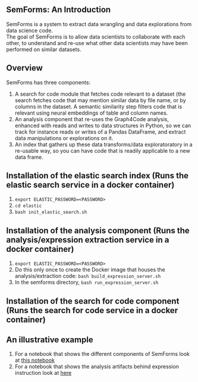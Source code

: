 ## SemForms: An Introduction
SemForms is a system to extract data wrangling and data explorations from data science code.  
The goal of SemForms is to allow data scientists to collaborate with each other, to understand and 
re-use what other data scientists may have been performed on similar datasets.  

## Overview
SemForms has three components:
1.  A search for code module that fetches code relevant to a dataset (the search fetches code that may mention similar data by file name, or by columns in the dataset.  A semantic similarity step filters code that is relevant using neural embeddings of table and column names.
2.  An analysis component that re-uses the Graph4Code analysis, enhanced with reads and writes to data structures in Python, so we can track for instance reads or writes of a Pandas DataFrame, and extract data manipulations or explorations on it.
3.  An index that gathers up these data transforms/data exploratoratory in a re-usable way, so you can have code that is readily applicable to a new data frame.

## Installation of the elastic search index (Runs the elastic search service in a docker container)
1.  `export ELASTIC_PASSWORD=<PASSWORD>`
2.  `cd elastic`
3.  `bash init_elastic_search.sh`

## Installation of the analysis component (Runs the analysis/expression extraction service in a docker container)
1. `export ELASTIC_PASSWORD=<PASSWORD>`
2. Do this only once to create the Docker image that houses the analysis/extraction code: `bash build_expression_server.sh`
3. In the semforms directory, `bash run_expression_server.sh`

## Installation of the search for code component (Runs the search for code service in a docker container)

## An illustrative example
1.  For a notebook that shows the different components of SemForms look at [this notebook](https://github.com/wala/graph4code/blob/master/semForms/ExampleExpressions.ipynb)
2.  For a notebook that shows the analysis artifacts behind expression instruction look at [here](https://github.com/wala/graph4code/blob/master/semForms/ExampleAnalysis.ipynb)

